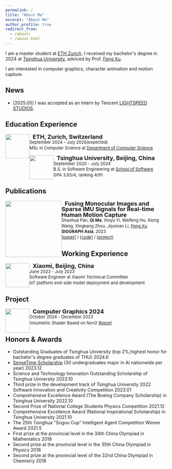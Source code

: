 ```yaml
---
permalink: /
title: "About Me"
excerpt: "About Me"
author_profile: true
redirect_from: 
  - /about/
  - /about.html
---
```


I am a master student at [ETH Zurich](https://ethz.ch/en.html). I received my bachelor's degree in 2024 at [Tsinghua University](https://www.tsinghua.edu.cn/en/), adviced by Prof. [Feng Xu](http://xufeng.site/).

I am interested in computer graphics, character animation and motion capture.

<!-- ############## -->
<!-- news -->
<!-- ############## -->

News
------
* [2025.05] I was accepted as an intern by Tencent [LIGHTSPEED STUDIOS](https://www.lightspeed-studios.com/).

<!-- ############## -->
<!-- education -->
<!-- ############## -->

Education Experience
------
<div>
<img style="float: left; width: 75px" src="https://seamoon76.github.io/images/ethz_logo_black.png">
<img style="float: left" src="https://seamoon76.github.io/images/border_row1.png" width="10px">
<p style="line-height:125%">
  <font size="4"><b>ETH, Zurich, Switzerland</b><br></font> 
  <font size="2">September 2024 - July 2026(expected) <br></font> 
  <font size="2">MSc in Computer Science at <a href="https://inf.ethz.ch/">Department of Computer Science</a><br></font>
</p>  
</div>
<div>
<img style="float: left; width: 75px" src="https://seamoon76.github.io/images/THU.jpeg">
<img style="float: left" src="https://seamoon76.github.io/images/border_row1.png" width="10px">
<p style="line-height:125%">
  <font size="4"><b>Tsinghua University, Beijing, China</b><br></font> 
  <font size="2">September 2020 - July 2024 <br></font> 
  <font size="2">B.S. in Software Engineering at <a href="https://www.thss.tsinghua.edu.cn/en/">School of Software</a><br></font>
  <font size="2"> GPA 3.93/4, ranking 4/91</font>
</p>  
</div>




<!-- ############## -->
<!-- publications -->
<!-- ############## -->

Publications
------

<div>
  <img style="float: left" src="https://seamoon76.github.io/images/siggraphasia.jpg" width="175px">
</div>
<div>
  <img style="float: left" src="https://seamoon76.github.io/images/border_row2.png" width="10px">
</div>
<div>
  <p style="line-height:125%">
    <font size="4">
      <b>Fusing Monocular Images and Sparse IMU Signals for Real-time Human Motion Capture</b>
      <br>
    </font> 
    <font size="2">
      Shaohua Pan,
      <b>Qi Ma</b>, Xinyu Yi, Weifeng Hu, Xiong Wang, Xingkang Zhou, Jijunnan Li,
      <a href="http://xufeng.site/">Feng Xu</a> 
      <br>
    </font> 
    <font size="2">
      <b>SIGGRAPH Asia</b>, 2023 
      <br>
    </font> 
    <font size="2">
      <a href="https://arxiv.org/abs/2309.00310">[paper]</a> / 
      <a href="https://github.com/shaohua-pan/RobustCap">[code]</a> /
      <a href="https://shaohua-pan.github.io/robustcap-page/">[project]</a>
    </font>
  </p>
</div>



<!-- **** -->

Working Experience
------
<div>
<img style="float: left; width: 75px" src="https://seamoon76.github.io/images/xiaomi.png">
<img style="float: left" src="https://seamoon76.github.io/images/border_row1.png" width="10px">
<p style="line-height:125%">
  <font size="4"><b>Xiaomi, Beijing, China</b><br></font> 
  <font size="2">June 2023 - July 2023<br></font> 
  <font size="2">Software Engineer at Xiaomi Technical Committee<br></font>
  <font size="2"> IoT platform end-side model deployment and development</font>
</p>  
</div>

Project
------
<div>
<img style="float: left; width: 75px" src="https://seamoon76.github.io/images/nori.png">
<img style="float: left" src="https://seamoon76.github.io/images/border_row1.png" width="10px">
<p style="line-height:125%">
  <font size="4"><b>Computer Graphics 2024</b><br></font> 
  <font size="2">October 2024 - December 2023<br></font> 
  <font size="2">Volumetric Shader Based on Nori2</font>

  <font size="2">
      <a href="https://seamoon76.github.io/files/project/index.html">Report</a> 
    </font>
</p>  
</div>


<!-- ############## -->
<!-- honors and awards -->
<!-- ############## -->

Honors & Awards
------
* Outstanding Graduates of Tsinghua University (top 2%,highest honor for bachelor's degree graduates of THU) 2024.6
* [SenseTime Scholarship](https://www.sensetime.com/cn/scholarship) (30 undergraduates major in AI nationwide per year) 2023.12
* Science and Technology Innovation Outstanding Scholarship of Tsinghua University 2023.10
* Third prize in the development track of Tsinghua University 2022 Software Innovation and Creativity Competition 2023.01
* Comprehensive Excellence Award (The Boeing Company Scholarship) in Tsinghua University 2022.10
* Second Prize of National College Students Physics Competition 2021.12
* Comprehensive Excellence Award (National Inspirational Scholarship) in Tsinghua University 2021.10
* The 25th Tsinghua ”Sogou Cup” Intelligent Agent Competition Winner Award 2021.5
* First prize at the provincial level in the 34th China Olympiad in Mathematics 2018
* Second prize at the provincial level in the 35th China Olympiad in Physics 2018
* Second prize at the provincial level of the 32nd China Olympiad in Chemistry 2018


<!-- ############## -->
<!-- visit map -->
<!-- ############## -->


<!-- <script type="text/javascript" id="clustrmaps" src="//clustrmaps.com/map_v2.js?d=Fch6zw-5NWNC1a84KykNSk5ZiFnS_zW_YGiC2lsOlfI&cl=ffffff&w=a"></script> -->